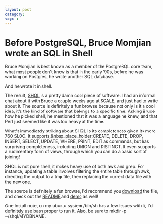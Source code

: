 ```yaml
---
layout: post
category: 
tags : 
---
```



# Before PostgreSQL, Bruce Momjian wrote an SQL in Shell

Bruce Momjian is best known as a member of the PostgreSQL core team, what most
people don't know is that in the early '90s, before he was working on
Postgres, he wrote another SQL database.

And he wrote it in shell.

The result, [SHQL](http://momjian.us/download/) is a pretty damn cool piece of
software. I had an informal chat about it with Bruce a couple weeks ago at
SCALE, and just had to write about it. The source is definitely a fun browse
because not only is it a cool idea, it's the kind of software that belongs to
a specific time. Asking Bruce how he picked shell, he mentioned that it was a
language he knew, and that Perl just seemed like it was too heavy at the time.

What's immediately striking about SHQL is its completeness given its mere 760
SLOC. It supports,&nbsp_place_holder;CREATE, DELETE, DROP, INSERT, SELECT,
UPDATE, WHERE, PRINT, EDIT as commands, but has surprising completeness,
including UNION and DISTINCT. It even supports a rudimentary form of views,
through which you can do a basic sort of joining!

SHQL is not pure shell, it makes heavy use of both awk and grep. For instance,
updating a table involves filtering the entire table through awk, directing
the output to a tmp file, then replacing the current data file with the new
one.

The source is definitely a fun browse, I'd recommend you
[download](http://momjian.us/download/) the file, and check out the
[README](http://momjian.us/download/shql.1.3.README) and
[demo](http://momjian.us/download/shql.1.3.demo.shql) as well!

One install note, on my ubuntu system /bin/sh has a few issues with it, I'd
definitely use bash proper to run it. Also, be sure to mkdir -p
~/shql/MYDBNAME.

